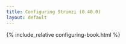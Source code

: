```yaml
---
title: Configuring Strimzi (0.40.0)
layout: default
---
```


{% include_relative configuring-book.html %}
